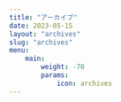 ```yaml
---
title: "アーカイブ"
date: 2023-05-15
layout: "archives"
slug: "archives"
menu:
    main:
        weight: -70
        params: 
            icon: archives
---
```

